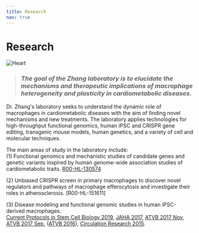 ```yaml
---
title: Research
nav: true
---
```


# **Research**  
<div> 
  <img src="{{ '/images/Heart2.gif' | absolute_url }}" alt="Heart" >
</div> 
    
>### _The goal of the Zhang laboratory is to elucidate the mechanisms and therapeutic implications of macrophage heterogeneity and plasticity in cardiometabolic diseases._  

Dr. Zhang's laboratory seeks to understand the dynamic role of macrophages in cardiometabolic diseases with the aim of finding novel mechanisms and new treatments. The laboratory applies technologies for high-throughput functional genomics, human iPSC and CRISPR gene editing, transgenic mouse models, human genetics, and a variety of cell and molecular techniques. 

The main areas of study in the laboratory include:     
(1) Functional genomics and mechanistic studies of candidate genes and genetic variants inspired by human genome-wide association studies of cardiometabolic traits. [R00-HL-130574](https://projectreporter.nih.gov/project_info_description.cfm?aid=9765372&icde=49755340&ddparam=&ddvalue=&ddsub=&cr=1&csb=default&cs=ASC&pball=)        

(2) Unbiased CRISPR screen in primary macrophages to discover novel regulators and pathways of macrophage efferocytosis and investigate their roles in atherosclerosis. [R00-HL-151611]      

(3) Disease modeling and functional genomic studies in human iPSC-derived macrophages.  
[Current Protocols in Stem Cell Biology 2019](https://currentprotocols.onlinelibrary.wiley.com/doi/full/10.1002/cpsc.74), [JAHA 2017](https://www.ahajournals.org/doi/full/10.1161/JAHA.117.007431?url_ver=Z39.88-2003&rfr_id=ori:rid:crossref.org&rfr_dat=cr_pub%3dpubmed), [ATVB 2017 Nov](https://www.ncbi.nlm.nih.gov/pmc/articles/PMC5687272/), [ATVB 2017 Sep](https://www.ncbi.nlm.nih.gov/pmc/articles/PMC5659288/), ([ATVB 2016](https://www.ncbi.nlm.nih.gov/pmc/articles/PMC4919157/)), [Circulation Research 2015](https://www.ncbi.nlm.nih.gov/pmc/articles/PMC4565503/).    


